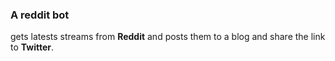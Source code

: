 ### A reddit bot

gets latests streams from **Reddit** and posts them to a blog and
share the link to **Twitter**.
